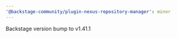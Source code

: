```yaml
---
'@backstage-community/plugin-nexus-repository-manager': minor
---
```


Backstage version bump to v1.41.1
